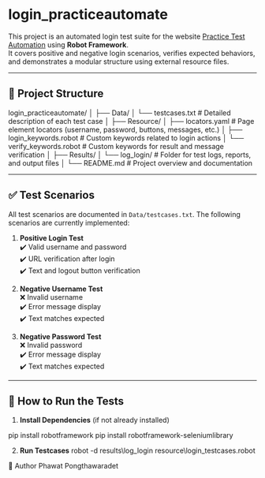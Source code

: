 # login_practiceautomate

This project is an automated login test suite for the website [Practice Test Automation](https://practicetestautomation.com/practice-test-login/) using **Robot Framework**.  
It covers positive and negative login scenarios, verifies expected behaviors, and demonstrates a modular structure using external resource files.

---

## 📁 Project Structure

login_practiceautomate/
│
├── Data/
│ └── testcases.txt # Detailed description of each test case
│
├── Resource/
│ ├── locators.yaml # Page element locators (username, password, buttons, messages, etc.)
│ ├── login_keywords.robot # Custom keywords related to login actions
│ └── verify_keywords.robot # Custom keywords for result and message verification
│
├── Results/
│ └── log_login/ # Folder for test logs, reports, and output files
│
└── README.md # Project overview and documentation


---

## ✅ Test Scenarios

All test scenarios are documented in `Data/testcases.txt`. The following scenarios are currently implemented:

1. **Positive Login Test**  
   ✔️ Valid username and password  
   ✔️ URL verification after login  
   ✔️ Text and logout button verification

2. **Negative Username Test**  
   ❌ Invalid username  
   ✔️ Error message display  
   ✔️ Text matches expected

3. **Negative Password Test**  
   ❌ Invalid password  
   ✔️ Error message display  
   ✔️ Text matches expected

---

## 🚀 How to Run the Tests

1. **Install Dependencies** (if not already installed)

pip install robotframework
pip install robotframework-seleniumlibrary

2. **Run Testcases**
robot -d results\log_login resource\login_testcases.robot


👤 Author
Phawat Pongthawaradet